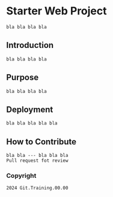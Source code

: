 # Starter Web Project

	bla bla bla bla 
## Introduction
	bla bla bla bla 
## Purpose 
	bla bla bla bla 
## Deployment
	bla bla bla bla bla
## How to Contribute
	bla bla --- bla bla bla
	Pull request fot review

### Copyright 

	2024 Git.Training.00.00
	
	